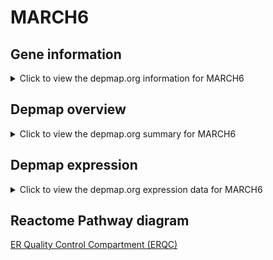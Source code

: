 <h1>MARCH6</h1>

<h2>Gene information</h2>
<details>
  <summary>Click to view the depmap.org information for MARCH6</summary>
  <iframe src="https://depmap.org/portal/gene/MARCH6?tab=about" style="border:none;width:100%;height:800px"></iframe>
</details>

<h2>Depmap overview</h2>
<details>
  <summary>Click to view the depmap.org summary for MARCH6</summary>
  <iframe src="https://depmap.org/portal/gene/MARCH6?tab=overview" style="border:none;width:100%;height:800px"></iframe>
</details>

<h2>Depmap expression</h2>
<details>
  <summary>Click to view the depmap.org expression data for MARCH6</summary>
  <iframe src="https://depmap.org/portal/gene/MARCH6?tab=characterization" style="border:none;width:100%;height:800px"></iframe>
</details>



<h2>Reactome Pathway diagram</h2>
<a href="https://reactome.org/PathwayBrowser/#/R-HSA-901032" target="_BLANK">ER Quality Control Compartment (ERQC)</a>



